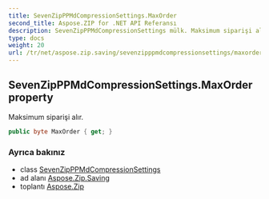 ```yaml
---
title: SevenZipPPMdCompressionSettings.MaxOrder
second_title: Aspose.ZIP for .NET API Referansı
description: SevenZipPPMdCompressionSettings mülk. Maksimum siparişi alır.
type: docs
weight: 20
url: /tr/net/aspose.zip.saving/sevenzipppmdcompressionsettings/maxorder/
---
```

## SevenZipPPMdCompressionSettings.MaxOrder property

Maksimum siparişi alır.

```csharp
public byte MaxOrder { get; }
```

### Ayrıca bakınız

* class [SevenZipPPMdCompressionSettings](../)
* ad alanı [Aspose.Zip.Saving](../../sevenzipppmdcompressionsettings/)
* toplantı [Aspose.Zip](../../../)


